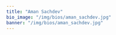 ```yaml
---
title: "Aman Sachdev"
bio_image: "/img/bios/aman_sachdev.jpg"
banner: "/img/bios/aman_sachdev.jpg"
---
```




